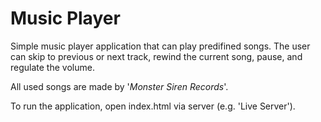 # Music Player
Simple music player application that can play predifined songs. 
The user can skip to previous or next track, rewind the current song, pause, and regulate the volume.

All used songs are made by '*Monster Siren Records*'.

To run the application, open index.html via server (e.g. 'Live Server').
